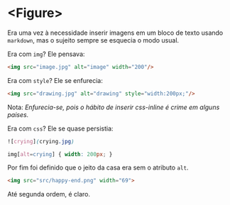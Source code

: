 # \<Figure>

Era uma vez à necessidade inserir imagens em um bloco de texto usando `markdown`, mas o sujeito sempre se esquecia o modo usual. 

Era com `img`? Ele pensava:

```html
<img src="image.jpg" alt="image" width="200"/>
```

Era com `style`? Ele se enfurecia:

```html
<img src="drawing.jpg" alt="drawing" style="width:200px;"/>
```

Nota: *Enfurecia-se, pois o hábito de inserir css-inline é crime em alguns paises.*

Era com `css`? Ele se quase persistia:

```css
![crying](crying.jpg)
```

```css
img[alt=crying] { width: 200px; }
```

Por fim foi definido que o jeito da casa era sem o atributo `alt`. 

```html
<img src="src/happy-end.png" width="69">
```

Até segunda ordem, é claro.
